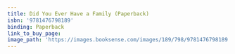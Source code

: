 ```yaml
---
title: Did You Ever Have a Family (Paperback)
isbn: '9781476798189'
binding: Paperback
link_to_buy_page:
image_path: 'https://images.booksense.com/images/189/798/9781476798189.jpg'
---
```




